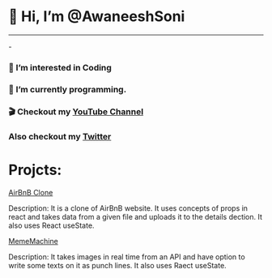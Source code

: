 <h1> 👋 Hi, I’m @AwaneeshSoni</h1>
<hr>
-<h3>👀 I’m interested in Coding </h3>
<h3>🌱 I’m currently programming. </h3>
<h3> 🎬 Checkout my <a href="https://www.youtube.com/channel/UCI9fThK_l7Ovs0ZBEI7V3Ig">YouTube Channel</a>  </h3>
<h3> Also checkout  my <a href="https://twitter.com/Awaneesh_Soni"> Twitter</a>  </h3>

<h1>Projcts: </h1>
<a href="https://awaneeshsoni.github.io/airbnbclone/">AirBnB Clone</a>
<p>Description: It is a clone of AirBnB website. It uses concepts of props in react and takes data from a given file and uploads it to the details dection. It also uses React 
  useState.</p>
<a href="https://awaneeshsoni.github.io/mememachine/">MemeMachine</a>
<p>Description: It takes images in real time from an API and have option to write some texts on it as punch lines. It also uses Raect useState. </p>
<!---
AwaneeshSoni/AwaneeshSoni is a ✨ special ✨ repository because its `README.md` (this file) appears on your GitHub profile.
You can click the Preview link to take a look at your changes.
--->
